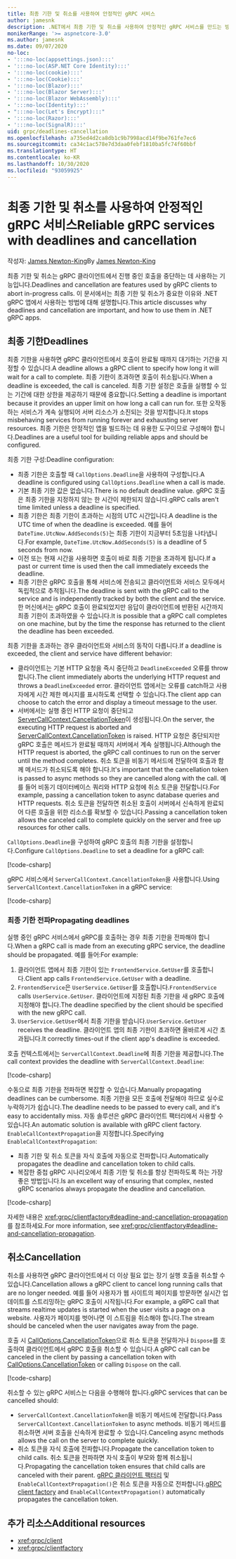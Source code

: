 ```yaml
---
title: 최종 기한 및 취소를 사용하여 안정적인 gRPC 서비스
author: jamesnk
description: .NET에서 최종 기한 및 취소를 사용하여 안정적인 gRPC 서비스를 만드는 방법에 대해 알아봅니다.
monikerRange: '>= aspnetcore-3.0'
ms.author: jamesnk
ms.date: 09/07/2020
no-loc:
- ':::no-loc(appsettings.json):::'
- ':::no-loc(ASP.NET Core Identity):::'
- ':::no-loc(cookie):::'
- ':::no-loc(Cookie):::'
- ':::no-loc(Blazor):::'
- ':::no-loc(Blazor Server):::'
- ':::no-loc(Blazor WebAssembly):::'
- ':::no-loc(Identity):::'
- ":::no-loc(Let's Encrypt):::"
- ':::no-loc(Razor):::'
- ':::no-loc(SignalR):::'
uid: grpc/deadlines-cancellation
ms.openlocfilehash: a735ed4d2ca8db1c9b7998acd14f9be761fe7ec6
ms.sourcegitcommit: ca34c1ac578e7d3daa0febf1810ba5fc74f60bbf
ms.translationtype: HT
ms.contentlocale: ko-KR
ms.lasthandoff: 10/30/2020
ms.locfileid: "93059925"
---
```

# <a name="reliable-grpc-services-with-deadlines-and-cancellation"></a><span data-ttu-id="5718b-103">최종 기한 및 취소를 사용하여 안정적인 gRPC 서비스</span><span class="sxs-lookup"><span data-stu-id="5718b-103">Reliable gRPC services with deadlines and cancellation</span></span>

<span data-ttu-id="5718b-104">작성자: [James Newton-King](https://twitter.com/jamesnk)</span><span class="sxs-lookup"><span data-stu-id="5718b-104">By [James Newton-King](https://twitter.com/jamesnk)</span></span>

<span data-ttu-id="5718b-105">최종 기한 및 취소는 gRPC 클라이언트에서 진행 중인 호출을 중단하는 데 사용하는 기능입니다.</span><span class="sxs-lookup"><span data-stu-id="5718b-105">Deadlines and cancellation are features used by gRPC clients to abort in-progress calls.</span></span> <span data-ttu-id="5718b-106">이 문서에서는 최종 기한 및 취소가 중요한 이유와 .NET gRPC 앱에서 사용하는 방법에 대해 설명합니다.</span><span class="sxs-lookup"><span data-stu-id="5718b-106">This article discusses why deadlines and cancellation are important, and how to use them in .NET gRPC apps.</span></span>

## <a name="deadlines"></a><span data-ttu-id="5718b-107">최종 기한</span><span class="sxs-lookup"><span data-stu-id="5718b-107">Deadlines</span></span>

<span data-ttu-id="5718b-108">최종 기한을 사용하면 gRPC 클라이언트에서 호출이 완료될 때까지 대기하는 기간을 지정할 수 있습니다.</span><span class="sxs-lookup"><span data-stu-id="5718b-108">A deadline allows a gRPC client to specify how long it will wait for a call to complete.</span></span> <span data-ttu-id="5718b-109">최종 기한이 초과하면 호출이 취소됩니다.</span><span class="sxs-lookup"><span data-stu-id="5718b-109">When a deadline is exceeded, the call is canceled.</span></span> <span data-ttu-id="5718b-110">최종 기한 설정은 호출을 실행할 수 있는 기간에 대한 상한을 제공하기 때문에 중요합니다.</span><span class="sxs-lookup"><span data-stu-id="5718b-110">Setting a deadline is important because it provides an upper limit on how long a call can run for.</span></span> <span data-ttu-id="5718b-111">또한 오작동하는 서비스가 계속 실행되어 서버 리소스가 소진되는 것을 방지합니다.</span><span class="sxs-lookup"><span data-stu-id="5718b-111">It stops misbehaving services from running forever and exhausting server resources.</span></span> <span data-ttu-id="5718b-112">최종 기한은 안정적인 앱을 빌드하는 데 유용한 도구이므로 구성해야 합니다.</span><span class="sxs-lookup"><span data-stu-id="5718b-112">Deadlines are a useful tool for building reliable apps and should be configured.</span></span>

<span data-ttu-id="5718b-113">최종 기한 구성:</span><span class="sxs-lookup"><span data-stu-id="5718b-113">Deadline configuration:</span></span>

* <span data-ttu-id="5718b-114">최종 기한은 호출할 때 `CallOptions.Deadline`을 사용하여 구성합니다.</span><span class="sxs-lookup"><span data-stu-id="5718b-114">A deadline is configured using `CallOptions.Deadline` when a call is made.</span></span>
* <span data-ttu-id="5718b-115">기본 최종 기한 값은 없습니다.</span><span class="sxs-lookup"><span data-stu-id="5718b-115">There is no default deadline value.</span></span> <span data-ttu-id="5718b-116">gRPC 호출은 최종 기한을 지정하지 않는 한 시간이 제한되지 않습니다.</span><span class="sxs-lookup"><span data-stu-id="5718b-116">gRPC calls aren't time limited unless a deadline is specified.</span></span>
* <span data-ttu-id="5718b-117">최종 기한은 최종 기한이 초과하는 시점의 UTC 시간입니다.</span><span class="sxs-lookup"><span data-stu-id="5718b-117">A deadline is the UTC time of when the deadline is exceeded.</span></span> <span data-ttu-id="5718b-118">예를 들어 `DateTime.UtcNow.AddSeconds(5)`는 최종 기한이 지금부터 5초임을 나타냅니다.</span><span class="sxs-lookup"><span data-stu-id="5718b-118">For example, `DateTime.UtcNow.AddSeconds(5)` is a deadline of 5 seconds from now.</span></span>
* <span data-ttu-id="5718b-119">이전 또는 현재 시간을 사용하면 호출이 바로 최종 기한을 초과하게 됩니다.</span><span class="sxs-lookup"><span data-stu-id="5718b-119">If a past or current time is used then the call immediately exceeds the deadline.</span></span>
* <span data-ttu-id="5718b-120">최종 기한은 gRPC 호출을 통해 서비스에 전송되고 클라이언트와 서비스 모두에서 독립적으로 추적됩니다.</span><span class="sxs-lookup"><span data-stu-id="5718b-120">The deadline is sent with the gRPC call to the service and is independently tracked by both the client and the service.</span></span> <span data-ttu-id="5718b-121">한 머신에서는 gRPC 호출이 완료되었지만 응답이 클라이언트에 반환된 시간까지 최종 기한이 초과하였을 수 있습니다.</span><span class="sxs-lookup"><span data-stu-id="5718b-121">It is possible that a gRPC call completes on one machine, but by the time the response has returned to the client the deadline has been exceeded.</span></span>

<span data-ttu-id="5718b-122">최종 기한을 초과하는 경우 클라이언트와 서비스의 동작이 다릅니다.</span><span class="sxs-lookup"><span data-stu-id="5718b-122">If a deadline is exceeded, the client and service have different behavior:</span></span>

* <span data-ttu-id="5718b-123">클라이언트는 기본 HTTP 요청을 즉시 중단하고 `DeadlineExceeded` 오류를 throw합니다.</span><span class="sxs-lookup"><span data-stu-id="5718b-123">The client immediately aborts the underlying HTTP request and throws a `DeadlineExceeded` error.</span></span> <span data-ttu-id="5718b-124">클라이언트 앱에서는 오류를 catch하고 사용자에게 시간 제한 메시지를 표시하도록 선택할 수 있습니다.</span><span class="sxs-lookup"><span data-stu-id="5718b-124">The client app can choose to catch the error and display a timeout message to the user.</span></span>
* <span data-ttu-id="5718b-125">서버에서는 실행 중인 HTTP 요청이 중단되고 [ServerCallContext.CancellationToken](xref:System.Threading.CancellationToken)이 생성됩니다.</span><span class="sxs-lookup"><span data-stu-id="5718b-125">On the server, the executing HTTP request is aborted and [ServerCallContext.CancellationToken](xref:System.Threading.CancellationToken) is raised.</span></span> <span data-ttu-id="5718b-126">HTTP 요청은 중단되지만 gRPC 호출은 메서드가 완료될 때까지 서버에서 계속 실행됩니다.</span><span class="sxs-lookup"><span data-stu-id="5718b-126">Although the HTTP request is aborted, the gRPC call continues to run on the server until the method completes.</span></span> <span data-ttu-id="5718b-127">취소 토큰을 비동기 메서드에 전달하여 호출과 함께 메서드가 취소되도록 해야 합니다.</span><span class="sxs-lookup"><span data-stu-id="5718b-127">It's important that the cancellation token is passed to async methods so they are cancelled along with the call.</span></span> <span data-ttu-id="5718b-128">예를 들어 비동기 데이터베이스 쿼리와 HTTP 요청에 취소 토큰을 전달합니다.</span><span class="sxs-lookup"><span data-stu-id="5718b-128">For example, passing a cancellation token to async database queries and HTTP requests.</span></span> <span data-ttu-id="5718b-129">취소 토큰을 전달하면 취소된 호출이 서버에서 신속하게 완료되어 다른 호출을 위한 리소스를 확보할 수 있습니다.</span><span class="sxs-lookup"><span data-stu-id="5718b-129">Passing a cancellation token allows the canceled call to complete quickly on the server and free up resources for other calls.</span></span>

<span data-ttu-id="5718b-130">`CallOptions.Deadline`을 구성하여 gRPC 호출의 최종 기한을 설정합니다.</span><span class="sxs-lookup"><span data-stu-id="5718b-130">Configure `CallOptions.Deadline` to set a deadline for a gRPC call:</span></span>

[!code-csharp[](~/grpc/deadlines-cancellation/deadline-client.cs?highlight=7,12)]

<span data-ttu-id="5718b-131">gRPC 서비스에서 `ServerCallContext.CancellationToken`을 사용합니다.</span><span class="sxs-lookup"><span data-stu-id="5718b-131">Using `ServerCallContext.CancellationToken` in a gRPC service:</span></span>

[!code-csharp[](~/grpc/deadlines-cancellation/deadline-server.cs?highlight=5)]

### <a name="propagating-deadlines"></a><span data-ttu-id="5718b-132">최종 기한 전파</span><span class="sxs-lookup"><span data-stu-id="5718b-132">Propagating deadlines</span></span>

<span data-ttu-id="5718b-133">실행 중인 gRPC 서비스에서 gRPC를 호출하는 경우 최종 기한을 전파해야 합니다.</span><span class="sxs-lookup"><span data-stu-id="5718b-133">When a gRPC call is made from an executing gRPC service, the deadline should be propagated.</span></span> <span data-ttu-id="5718b-134">예를 들어:</span><span class="sxs-lookup"><span data-stu-id="5718b-134">For example:</span></span>

1. <span data-ttu-id="5718b-135">클라이언트 앱에서 최종 기한이 있는 `FrontendService.GetUser`를 호출합니다.</span><span class="sxs-lookup"><span data-stu-id="5718b-135">Client app calls `FrontendService.GetUser` with a deadline.</span></span>
2. <span data-ttu-id="5718b-136">`FrontendService`은 `UserService.GetUser`를 호출합니다.</span><span class="sxs-lookup"><span data-stu-id="5718b-136">`FrontendService` calls `UserService.GetUser`.</span></span> <span data-ttu-id="5718b-137">클라이언트에 지정된 최종 기한을 새 gRPC 호출에 지정해야 합니다.</span><span class="sxs-lookup"><span data-stu-id="5718b-137">The deadline specified by the client should be specified with the new gRPC call.</span></span>
3. <span data-ttu-id="5718b-138">`UserService.GetUser`에서 최종 기한을 받습니다.</span><span class="sxs-lookup"><span data-stu-id="5718b-138">`UserService.GetUser` receives the deadline.</span></span> <span data-ttu-id="5718b-139">클라이언트 앱의 최종 기한이 초과하면 올바르게 시간 초과됩니다.</span><span class="sxs-lookup"><span data-stu-id="5718b-139">It correctly times-out if the client app's deadline is exceeded.</span></span>

<span data-ttu-id="5718b-140">호출 컨텍스트에서는 `ServerCallContext.Deadline`에 최종 기한을 제공합니다.</span><span class="sxs-lookup"><span data-stu-id="5718b-140">The call context provides the deadline with `ServerCallContext.Deadline`:</span></span>

[!code-csharp[](~/grpc/deadlines-cancellation/deadline-propagate.cs?highlight=7)]

<span data-ttu-id="5718b-141">수동으로 최종 기한을 전파하면 복잡할 수 있습니다.</span><span class="sxs-lookup"><span data-stu-id="5718b-141">Manually propagating deadlines can be cumbersome.</span></span> <span data-ttu-id="5718b-142">최종 기한을 모든 호출에 전달해야 하므로 실수로 누락하기가 쉽습니다.</span><span class="sxs-lookup"><span data-stu-id="5718b-142">The deadline needs to be passed to every call, and it's easy to accidentally miss.</span></span> <span data-ttu-id="5718b-143">자동 솔루션은 gRPC 클라이언트 팩터리에서 사용할 수 있습니다.</span><span class="sxs-lookup"><span data-stu-id="5718b-143">An automatic solution is available with gRPC client factory.</span></span> <span data-ttu-id="5718b-144">`EnableCallContextPropagation`을 지정합니다.</span><span class="sxs-lookup"><span data-stu-id="5718b-144">Specifying `EnableCallContextPropagation`:</span></span>

* <span data-ttu-id="5718b-145">최종 기한 및 취소 토큰을 자식 호출에 자동으로 전파합니다.</span><span class="sxs-lookup"><span data-stu-id="5718b-145">Automatically propagates the deadline and cancellation token to child calls.</span></span>
* <span data-ttu-id="5718b-146">복잡한 중첩 gRPC 시나리오에서 최종 기한 및 취소를 항상 전파하도록 하는 가장 좋은 방법입니다.</span><span class="sxs-lookup"><span data-stu-id="5718b-146">Is an excellent way of ensuring that complex, nested gRPC scenarios always propagate the deadline and cancellation.</span></span>

[!code-csharp[](~/grpc/deadlines-cancellation/clientfactory-propagate.cs?highlight=6)]

<span data-ttu-id="5718b-147">자세한 내용은 <xref:grpc/clientfactory#deadline-and-cancellation-propagation>를 참조하세요.</span><span class="sxs-lookup"><span data-stu-id="5718b-147">For more information, see <xref:grpc/clientfactory#deadline-and-cancellation-propagation>.</span></span>

## <a name="cancellation"></a><span data-ttu-id="5718b-148">취소</span><span class="sxs-lookup"><span data-stu-id="5718b-148">Cancellation</span></span>

<span data-ttu-id="5718b-149">취소를 사용하면 gRPC 클라이언트에서 더 이상 필요 없는 장기 실행 호출을 취소할 수 있습니다.</span><span class="sxs-lookup"><span data-stu-id="5718b-149">Cancellation allows a gRPC client to cancel long running calls that are no longer needed.</span></span> <span data-ttu-id="5718b-150">예를 들어 사용자가 웹 사이트의 페이지를 방문하면 실시간 업데이트를 스트리밍하는 gRPC 호출이 시작됩니다.</span><span class="sxs-lookup"><span data-stu-id="5718b-150">For example, a gRPC call that streams realtime updates is started when the user visits a page on a website.</span></span> <span data-ttu-id="5718b-151">사용자가 페이지를 벗어나면 이 스트림을 취소해야 합니다.</span><span class="sxs-lookup"><span data-stu-id="5718b-151">The stream should be canceled when the user navigates away from the page.</span></span>

<span data-ttu-id="5718b-152">호출 시 [CallOptions.CancellationToken](xref:System.Threading.CancellationToken)으로 취소 토큰을 전달하거나 `Dispose`를 호출하여 클라이언트에서 gRPC 호출을 취소할 수 있습니다.</span><span class="sxs-lookup"><span data-stu-id="5718b-152">A gRPC call can be canceled in the client by passing a cancellation token with [CallOptions.CancellationToken](xref:System.Threading.CancellationToken) or calling `Dispose` on the call.</span></span>

[!code-csharp[](~/grpc/deadlines-cancellation/cancellation-client.cs?highlight=19)]

<span data-ttu-id="5718b-153">취소할 수 있는 gRPC 서비스는 다음을 수행해야 합니다.</span><span class="sxs-lookup"><span data-stu-id="5718b-153">gRPC services that can be cancelled should:</span></span>
* <span data-ttu-id="5718b-154">`ServerCallContext.CancellationToken`을 비동기 메서드에 전달합니다.</span><span class="sxs-lookup"><span data-stu-id="5718b-154">Pass `ServerCallContext.CancellationToken` to async methods.</span></span> <span data-ttu-id="5718b-155">비동기 메서드를 취소하면 서버 호출을 신속하게 완료할 수 있습니다.</span><span class="sxs-lookup"><span data-stu-id="5718b-155">Canceling async methods allows the call on the server to complete quickly.</span></span>
* <span data-ttu-id="5718b-156">취소 토큰을 자식 호출에 전파합니다.</span><span class="sxs-lookup"><span data-stu-id="5718b-156">Propagate the cancellation token to child calls.</span></span> <span data-ttu-id="5718b-157">취소 토큰을 전파하면 자식 호출이 부모와 함께 취소됩니다.</span><span class="sxs-lookup"><span data-stu-id="5718b-157">Propagating the cancellation token ensures that child calls are canceled with their parent.</span></span> <span data-ttu-id="5718b-158">[gRPC 클라이언트 팩터리](xref:grpc/clientfactory) 및 `EnableCallContextPropagation()`은 취소 토큰을 자동으로 전파합니다.</span><span class="sxs-lookup"><span data-stu-id="5718b-158">[gRPC client factory](xref:grpc/clientfactory) and `EnableCallContextPropagation()` automatically propagates the cancellation token.</span></span>

## <a name="additional-resources"></a><span data-ttu-id="5718b-159">추가 리소스</span><span class="sxs-lookup"><span data-stu-id="5718b-159">Additional resources</span></span>

* <xref:grpc/client>
* <xref:grpc/clientfactory>
